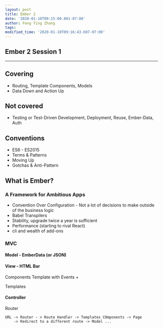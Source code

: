 ```yaml
---
layout: post
title: Ember 2
date: '2020-01-10T09:15:00.001-07:00'
author: Feng Ting Zhang
tags:
modified_time: '2020-01-10T09:16:43.607-07:00'
---
```


## Ember 2 Session 1

----------

## Covering
* Routing, Template Components, Models
* Data Down and Action Up

## Not covered
* Testing or Test-Driven Development, Deployment, Reuse, Ember-Data, Auth

## Conventions
* ES6 - ES2015
* Terms & Patterns
* Moving Up
* Gotchas & Anti-Pattern


## What is Ember?
### A Framework for Ambitious Apps
- Convention Over Configuration  - Not a lot of decisions to make outside of the business logic
- Babel Transpilers
- Stability, upgrade twice a year is sufficient
- Performance (starting to rival React)
- cli and wealth of add-ons

### MVC
#### Model - EmberData (or JSON)

#### View - HTML Bar
Components
Template with Events +

Templates

#### Controller
Router

```
URL -> Router - > Route Handler -> Templates COmponents -> Page
    -> Redirect to a different route -> Model ...
```

